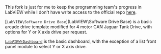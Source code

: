 This fork is just for me to keep the programming team's progress in LabVIEW while I don't have write access to the official repo [here](https://www.github.com/FRC-1294/frc2015/).

[`LabVIEW\Software Drive Base`](LabVIEW\Software Drive Base) is a basic arcade drive template modified for 4 motor CAN Jaguar Tank Drive, with options for Y or X axis drive per request.

[`LabVIEW\Dashboard`](LabVIEW\Dashboard) is the basic dashboard, with the exception of a list front panel module to select Y or X axis drive.